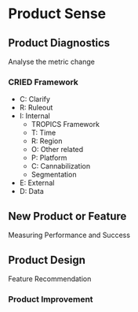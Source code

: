 # Product Sense

## Product Diagnostics

Analyse the metric change

### CRIED Framework

- C: Clarify
- R: Ruleout
- I: Internal
  - TROPICS Framework
  - T: Time
  - R: Region
  - O: Other related
  - P: Platform
  - C: Cannabilization
  - Segmentation
- E: External
- D: Data

## New Product or Feature

Measuring Performance and Success

## Product Design

Feature Recommendation

### Product Improvement
